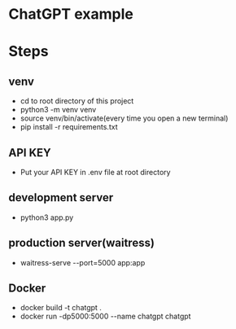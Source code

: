 # ChatGPT example

# Steps
## venv
* cd to root directory of this project
* python3 -m venv venv
* source venv/bin/activate(every time you open a new terminal)
* pip install -r requirements.txt

## API KEY
* Put your API KEY in .env file at root directory

## development server
* python3 app.py

## production server(waitress)
* waitress-serve --port=5000 app:app

## Docker
* docker build -t chatgpt .
* docker run -dp5000:5000 --name chatgpt chatgpt